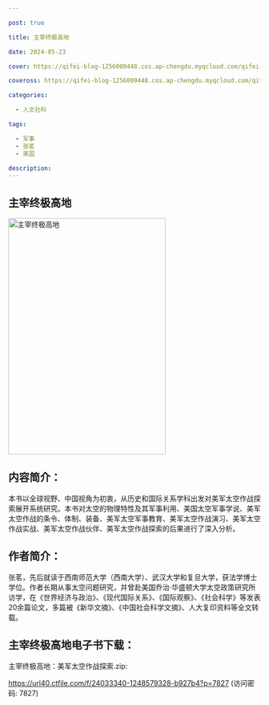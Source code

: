 ```yaml
---

post: true

title: 主宰终极高地

date: 2024-05-23

cover: https://qifei-blog-1256009448.cos.ap-chengdu.myqcloud.com/qifei-blog/663d86980ea9cb1403f991ac.jpg

coveross: https://qifei-blog-1256009448.cos.ap-chengdu.myqcloud.com/qifei-blog/663d86980ea9cb1403f991ac.jpg

categories:

  - 人文社科

tags:

  - 军事
  - 张茗
  - 美国

description:
---
```

##  主宰终极高地

<img alt=" 主宰终极高地" class="aligncenter loading" data-was-processed="true" decoding="async" fetchpriority="high" height="471" src="https://qifei-blog-1256009448.cos.ap-chengdu.myqcloud.com/qifei-blog/663d86980ea9cb1403f991ac.jpg  " style="cursor: zoom-in;" width="314"/>

## 内容简介：

本书以全球视野、中国视角为初衷，从历史和国际关系学科出发对美军太空作战探索展开系统研究。本书对太空的物理特性及其军事利用、美国太空军事学说、美军太空作战的条令、体制、装备、美军太空军事教育、美军太空作战演习、美军太空作战实战、美军太空作战伙伴、美军太空作战探索的后果进行了深入分析。

## 作者简介：

张茗，先后就读于西南师范大学（西南大学）、武汉大学和复旦大学，获法学博士学位。作者长期从事太空问题研究，并曾赴美国乔治·华盛顿大学太空政策研究所访学，在《世界经济与政治》、《现代国际关系》、《国际观察》、《社会科学》等发表20余篇论文，多篇被《新华文摘》、《中国社会科学文摘》、人大复印资料等全文转载。

##  主宰终极高地电子书下载：

主宰终极高地：美军太空作战探索.zip: 

https://url40.ctfile.com/f/24033340-1248579328-b927b4?p=7827 (访问密码: 7827)
